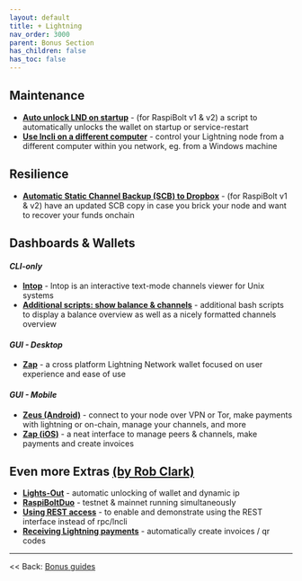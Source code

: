 ```yaml
---
layout: default
title: + Lightning
nav_order: 3000
parent: Bonus Section
has_children: false
has_toc: false
---
```


## Maintenance
* **[Auto unlock LND on startup](auto-unlock.md)** - (for RaspiBolt v1 & v2) a script to automatically unlocks the wallet on startup or service-restart
* **[Use lncli on a different computer](remote-lncli.md)** - control your Lightning node from a different computer within you network, eg. from a Windows machine

## Resilience
* **[Automatic Static Channel Backup (SCB) to Dropbox](static-backup-dropbox.md)** - (for RaspiBolt v1 & v2) have an updated SCB copy in case you brick your node and want to recover your funds onchain

## Dashboards & Wallets

#### *CLI-only*
* **[lntop](lntop.md)** - lntop is an interactive text-mode channels viewer for Unix systems
* **[Additional scripts: show balance & channels](additional-scripts.md)** - additional bash scripts to display a balance overview as well as a nicely formatted channels overview

#### *GUI - Desktop*
* **[Zap](zap.md)** - a cross platform Lightning Network wallet focused on user experience and ease of use

#### *GUI - Mobile*
* **[Zeus (Android)](zeus-over-tor.md)** - connect to your node over VPN or Tor, make payments with lightning or on-chain, manage your channels, and more
* **[Zap (iOS)](zap-ios.md)** - a neat interface to manage peers & channels, make payments and create invoices

## Even more Extras [(by Rob Clark)](https://github.com/robclark56/RaspiBolt-Extras/blob/master/README.md)
* **[Lights-Out](https://github.com/robclark56/RaspiBolt-Extras/#the-lights-out-raspibolt)** - automatic unlocking of wallet and dynamic ip
* **[RaspiBoltDuo](https://github.com/robclark56/RaspiBolt-Extras/#raspiboltduo)** - testnet & mainnet running simultaneously
* **[Using REST access](https://github.com/robclark56/RaspiBolt-Extras/#using-rest-access)** - to enable and demonstrate using the REST interface instead of rpc/lncli
* **[Receiving Lightning payments](https://github.com/robclark56/RaspiBolt-Extras/#receive-ln-payments)** - automatically create invoices / qr codes

---

<< Back: [Bonus guides](../../bonus-section.md)
